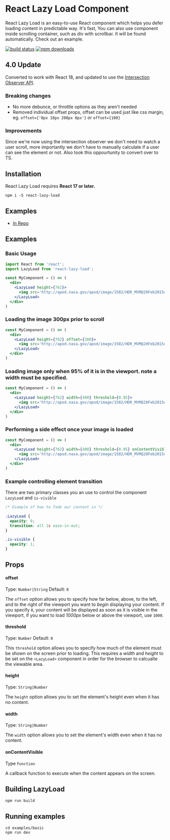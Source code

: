 React Lazy Load Component
=========================

React Lazy Load is an easy-to-use React component which helps you defer loading content in predictable way. It's fast, You can also use component inside scrolling container, such as div with scrollbar. It will be found automatically. Check out an example.

[![build status](https://img.shields.io/travis/loktar00/react-lazy-load.svg?style=flat-square)](https://travis-ci.org/loktar00/react-lazy-load)
[![npm downloads](https://img.shields.io/npm/dm/react-lazy-load.svg?style=flat-square)](https://www.npmjs.com/package/react-lazy-load)

## 4.0 Update
Converted to work with React 18, and updated to use the [Intersection Observer API](https://developer.mozilla.org/en-US/docs/Web/API/Intersection_Observer_API).

### Breaking changes
* No more debunce, or throttle options as they aren't needed
* Removed individual offset props, offset can be used just like css margin, eg. `offset={'0px 10px 200px 0px'}` or `offset={100}`

### Improvements
Since we're now using the intersection observer we don't need to watch a user scroll, more importantly we don't have to manually calculate if a user can see the element or not.
Also took this oppourtunity to convert over to TS.

## Installation
React Lazy Load requires **React 17 or later.**

```
npm i -S react-lazy-load
```

## Examples
* [In Repo](https://github.com/loktar00/react-lazy-load/tree/master/examples/basic)

## Examples

### Basic Usage
```jsx
import React from 'react';
import LazyLoad from 'react-lazy-load';

const MyComponent = () => (
  <div>
    <LazyLoad height={762}>
      <img src='http://apod.nasa.gov/apod/image/1502/HDR_MVMQ20Feb2015ouellet1024.jpg' />
    </LazyLoad>
  </div>
)
```

### Loading the image 300px prior to scroll

```jsx
const MyComponent = () => (
  <div>
    <LazyLoad height={762} offset={300}>
      <img src='http://apod.nasa.gov/apod/image/1502/HDR_MVMQ20Feb2015ouellet1024.jpg' />
    </LazyLoad>
  </div>
)
```

### Loading image only when 95% of it is in the viewport. **note** a width must be specified.

```jsx
const MyComponent = () => (
  <div>
    <LazyLoad height={762} width={400} threshold={0.95}>
      <img src='http://apod.nasa.gov/apod/image/1502/HDR_MVMQ20Feb2015ouellet1024.jpg' />
    </LazyLoad>
  </div>
)
```

### Performing a side effect once your image is loaded

```jsx
const MyComponent = () => (
  <div>
    <LazyLoad height={762} width={400} threshold={0.95} onContentVisible={() => {console.log('loaded!')}}>
      <img src='http://apod.nasa.gov/apod/image/1502/HDR_MVMQ20Feb2015ouellet1024.jpg' />
    </LazyLoad>
  </div>
)
```


### Example controlling element transition

There are two primary classes you an use to control the component `LazyLoad` and `is-visible`


```css
/* Example of how to fade our content in */

.LazyLoad {
  opacity: 0;
  transition: all 1s ease-in-out;
}

.is-visible {
  opacity: 1;
}
```

## Props

#### offset
Type: `Number|String` Default: `0`

The `offset` option allows you to specify how far below, above, to the left, and to the right of the viewport you want to _begin_ displaying your content. If you specify `0`, your content will be displayed as soon as it is visible in the viewport, if you want to load _1000px_ below or above the viewport, use `1000`.

#### threshold
Type: `Number` Default: `0`

This `threshold` option allows you to specify how much of the element must be shown on the screen prior to loading. This requires a _width_ and _height_ to be set on the `<LazyLoad>` component in order for the browser to calcualte the viewable area.

#### height
Type: `String|Number`

The `height` option allows you to set the element's height even when it has no content.

#### width
Type: `String|Number`

The `width` option allows you to set the element's width even when it has no content.

#### onContentVisible
Type `Function`

A callback function to execute when the content appears on the screen.


## Building LazyLoad

```
npm run build
```

## Running examples

```
cd examples/basic
npm run dev
```



